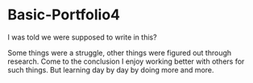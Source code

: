 # Basic-Portfolio4
I was told we were supposed to write in this?

Some things were a struggle, other things were figured out through research. Come to the conclusion I enjoy working better with others for such things. But learning day by day by doing more and more. 
